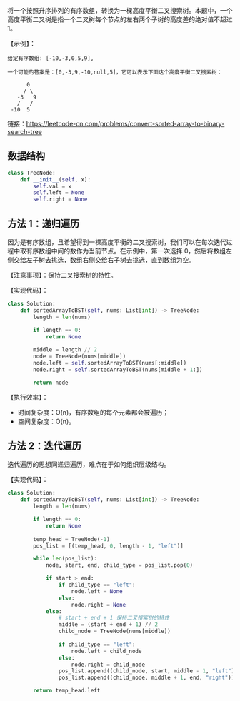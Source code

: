 将一个按照升序排列的有序数组，转换为一棵高度平衡二叉搜索树。本题中，一个高度平衡二叉树是指一个二叉树每个节点的左右两个子树的高度差的绝对值不超过 1。

【示例】：
```
给定有序数组: [-10,-3,0,5,9],

一个可能的答案是：[0,-3,9,-10,null,5]，它可以表示下面这个高度平衡二叉搜索树：

      0
     / \
   -3   9
   /   /
 -10  5
```

链接：https://leetcode-cn.com/problems/convert-sorted-array-to-binary-search-tree

## 数据结构
```python
class TreeNode:
    def __init__(self, x):
        self.val = x
        self.left = None
        self.right = None
```

## 方法 1：递归遍历
因为是有序数组，且希望得到一棵高度平衡的二叉搜索树，我们可以在每次迭代过程中取有序数组中间的数作为当前节点。在示例中，第一次选择 0，然后将数组左侧交给左子树去挑选，数组右侧交给右子树去挑选，直到数组为空。

【注意事项】：保持二叉搜索树的特性。

【实现代码】：
```python
class Solution:
    def sortedArrayToBST(self, nums: List[int]) -> TreeNode:
        length = len(nums)

        if length == 0:
            return None
        
        middle = length // 2
        node = TreeNode(nums[middle])
        node.left = self.sortedArrayToBST(nums[:middle])
        node.right = self.sortedArrayToBST(nums[middle + 1:])

        return node

```

【执行效率】：
- 时间复杂度：O(n)，有序数组的每个元素都会被遍历；
- 空间复杂度：O(n)。

## 方法 2：迭代遍历
迭代遍历的思想同递归遍历，难点在于如何组织层级结构。

【实现代码】：
```python
class Solution:
    def sortedArrayToBST(self, nums: List[int]) -> TreeNode:
        length = len(nums)

        if length == 0:
            return None
        
        temp_head = TreeNode(-1)
        pos_list = [(temp_head, 0, length - 1, "left")]

        while len(pos_list):
            node, start, end, child_type = pos_list.pop(0)

            if start > end:
                if child_type == "left":
                    node.left = None
                else:
                    node.right = None
            else:
                # start + end + 1 保持二叉搜索树的特性
                middle = (start + end + 1) // 2
                child_node = TreeNode(nums[middle])
                
                if child_type == "left":
                    node.left = child_node
                else:
                    node.right = child_node
                pos_list.append((child_node, start, middle - 1, "left"))
                pos_list.append((child_node, middle + 1, end, "right"))

        return temp_head.left

```
